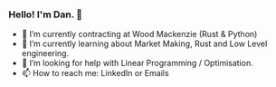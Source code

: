 ### Hello! I'm Dan. 👋

- 🔭 I’m currently contracting at Wood Mackenzie (Rust & Python)
- 🌱 I’m currently learning about Market Making, Rust and Low Level engineering.
- 🤔 I’m looking for help with Linear Programming / Optimisation. 
- 📫 How to reach me: LinkedIn or Emails
